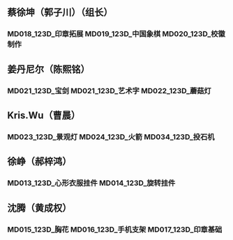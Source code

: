 ## 蔡徐坤（郭子川）（组长）
###  MD018_123D_印章拓展  MD019_123D_中国象棋  MD020_123D_校徽制作
## 姜丹尼尔（陈熙铭） 
### MD021_123D_宝剑 MD021_123D_艺术字 MD022_123D_蘑菇灯
## Kris.Wu（曹晨）
### MD023_123D_景观灯 MD024_123D_火箭 MD034_123D_投石机
## 徐峥（郝梓鸿） 
### MD013_123D_心形衣服挂件 MD014_123D_旋转挂件
## 沈腾（黄成权）
### MD015_123D_胸花 MD016_123D_手机支架 MD017_123D_印章基础
